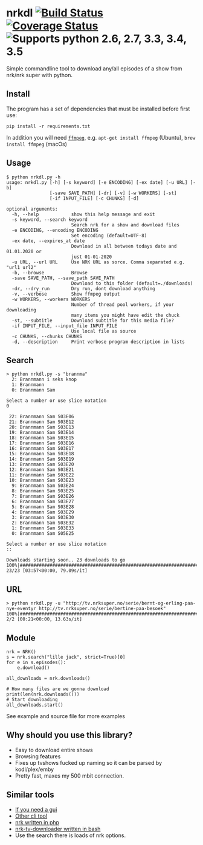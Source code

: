 # nrkdl [![Build Status](https://travis-ci.org/Hellowlol/nrkdl.svg?branch=master)](https://travis-ci.org/Hellowlol/nrkdl)  [![Coverage Status](https://coveralls.io/repos/github/Hellowlol/nrkdl/badge.svg?branch=master)](https://coveralls.io/github/Hellowlol/nrkdl?branch=master) ![Supports python 2.6, 2.7, 3.3, 3.4, 3.5](https://img.shields.io/badge/python-2.6%2C%202.7%2C%203.3%2C%203.4%2C%203.5-brightgreen.svg "Logo Title Text 1")
Simple commandline tool to download any/all episodes of a show from nrk/nrk super with python.

## Install

The program has a set of dependencies that must be installed before first use:
 
    pip install -r requirements.txt

In addition you will need [`ffmpeg`](https://ffmpeg.org/), e.g. `apt-get install ffmpeg` (Ubuntu), `brew install ffmpeg` (macOs)

## Usage

    $ python nrkdl.py -h
    usage: nrkdl.py [-h] [-s keyword] [-e ENCODING] [-ex date] [-u URL] [-b]
                    [-save SAVE_PATH] [-dr] [-v] [-w WORKERS] [-st]
                    [-if INPUT_FILE] [-c CHUNKS] [-d]
    
    optional arguments:
      -h, --help            show this help message and exit
      -s keyword, --search keyword
                            Search nrk for a show and download files
      -e ENCODING, --encoding ENCODING
                            Set encoding (default=UTF-8)
      -ex date, --expires_at date
                            Download in all between todays date and 01.01.2020 or
                            just 01-01-2020
      -u URL, --url URL     Use NRK URL as sorce. Comma separated e.g. "url1 url2"
      -b, --browse          Browse
      -save SAVE_PATH, --save_path SAVE_PATH
                            Download to this folder (default=./downloads)
      -dr, --dry_run        Dry run, dont download anything
      -v, --verbose         Show ffmpeg output
      -w WORKERS, --workers WORKERS
                            Number of thread pool workers, if your downloading
                            many items you might have edit the chuck
      -st, --subtitle       Download subtitle for this media file?
      -if INPUT_FILE, --input_file INPUT_FILE
                            Use local file as source
      -c CHUNKS, --chunks CHUNKS
      -d, --description     Print verbose program description in lists


## Search
```
> python nrkdl.py -s "brannma"
  2: Brannmann i seks knop
  1: Brannmann
  0: Brannmann Sam

Select a number or use slice notation
0

 22: Brannmann Sam S03E06
 21: Brannmann Sam S03E12
 20: Brannmann Sam S03E13
 19: Brannmann Sam S03E14
 18: Brannmann Sam S03E15
 17: Brannmann Sam S03E16
 16: Brannmann Sam S03E17
 15: Brannmann Sam S03E18
 14: Brannmann Sam S03E19
 13: Brannmann Sam S03E20
 12: Brannmann Sam S03E21
 11: Brannmann Sam S03E22
 10: Brannmann Sam S03E23
  9: Brannmann Sam S03E24
  8: Brannmann Sam S03E25
  7: Brannmann Sam S03E26
  6: Brannmann Sam S03E27
  5: Brannmann Sam S03E28
  4: Brannmann Sam S03E29
  3: Brannmann Sam S03E30
  2: Brannmann Sam S03E32
  1: Brannmann Sam S03E33
  0: Brannmann Sam S05E25

Select a number or use slice notation
::

Downloads starting soon.. 23 downloads to go
100%|############################################################################| 23/23 [03:57<00:00, 79.09s/it]

```

## URL
```
> python nrkdl.py -u "http://tv.nrksuper.no/serie/bernt-og-erling-paa-nye-eventyr http://tv.nrksuper.no/serie/bertine-paa-besoek"
100%|####################################################################################| 2/2 [00:21<00:00, 13.63s/it]
```

## Module
```
nrk = NRK()
s = nrk.search("lille jack", strict=True)[0]
for e in s.episodes():
    e.download()

all_downloads = nrk.downloads()

# How many files are we gonna download
print(len(nrk.downloads()))
# Start downloading
all_downloads.start()

```
See example and source file for more examples

## Why should you use this library?
- Easy to download entire shows
- Browsing features
- Fixes up tvshows fucked up naming so it can be parsed by kodi/plex/emby
- Pretty fast, maxes my 500 mbit connection.

## Similar tools
- [If you need a gui](https://bitbucket.org/snippsat/wx_nrk "snippsats wx_nrk")
- [Other cli tool](https://github.com/kvolden/nrk_download "nrk_download")
- [nrk written in php](https://github.com/AndKe/nrk)
- [nrk-tv-downloader written in bash](https://github.com/odinuge/nrk-tv-downloader)
- Use the search there is loads of nrk options.

